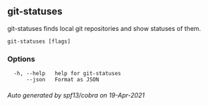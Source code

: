 ## git-statuses

git-statuses finds local git repositories and show statuses of them.

```
git-statuses [flags]
```

### Options

```
  -h, --help   help for git-statuses
      --json   Format as JSON
```

###### Auto generated by spf13/cobra on 19-Apr-2021
